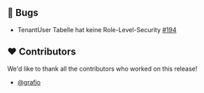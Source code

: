 ## 🐞 Bugs

- TenantUser Tabelle hat keine Role-Level-Security [#194](https://github.com/focus-shift/zeiterfassung/issues/194)

## ❤️ Contributors

We'd like to thank all the contributors who worked on this release!

- [@grafjo](https://github.com/grafjo)
